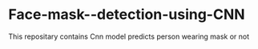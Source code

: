 # Face-mask--detection-using-CNN
This repositary contains Cnn model predicts person wearing mask or not
